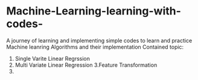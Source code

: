 # Machine-Learning-learning-with-codes-
A journey of learning and implementing simple codes to learn and practice Machine leanring Algorithms and their implementation
Contained topic:
1. Single Varite Linear Regrssion
2. Multi Variate Linear Regression
3.Feature Transformation
4.
